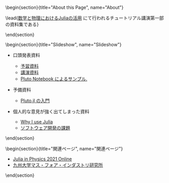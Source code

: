 
\begin{section}{title="About this Page", name="About"}

\lead{[数学と物理におけるJuliaの活用](https://akio-tomiya.github.io/julia_imi_workshop2023/) にて行われるチュートリアル講演第一部の資料集である}

\end{section}

\begin{section}{title="Slideshow", name="Slideshow"}

- 口頭発表資料
  - [予習資料](slideshow/getting_started/build)
  - [講演資料](slideshow/tutorial_part1/build)
  - [Pluto Notebook によるサンプル. ](https://github.com/AtelierArith/julia_tutorial_pluto_materials)
- 予備資料
  - [Pluto.jl の入門](slideshow/pluto/build)

- 個人的な意見が強く出てしまった資料
  - [Why I use Julia](slideshow/why_i_use_julia/build)
  - [ソフトウェア開発の課題](slideshow/software_development/build)

\end{section}

\begin{section}{title="関連ページ", name="関連ページ"}

- [Julia in Physics 2021 Online](https://akio-tomiya.github.io/julia_in_physics/)
- [九州大学マス・フォア・インダストリ研究所](https://www.imi.kyushu-u.ac.jp/)

\end{section}